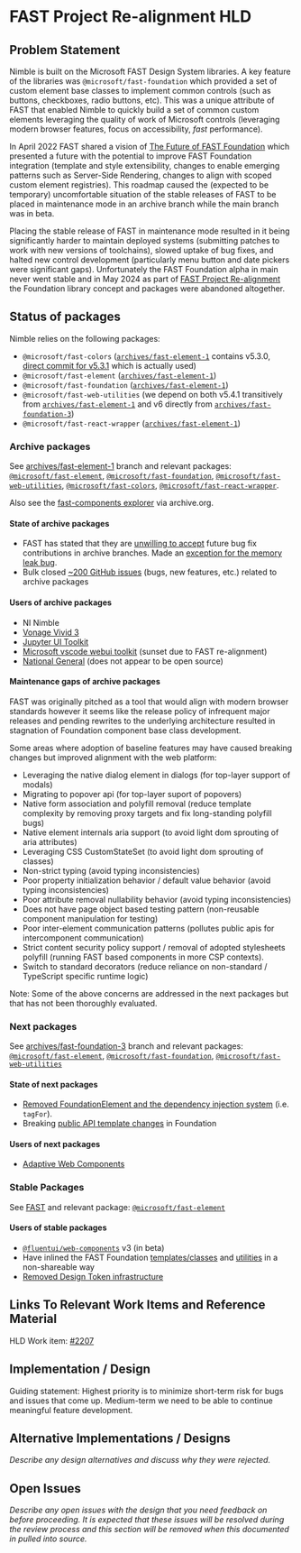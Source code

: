 # FAST Project Re-alignment HLD

## Problem Statement

Nimble is built on the Microsoft FAST Design System libraries.
A key feature of the libraries was `@microsoft/fast-foundation` which provided a set of custom element base classes to implement common controls (such as buttons, checkboxes, radio buttons, etc).
This was a unique attribute of FAST that enabled Nimble to quickly build a set of common custom elements leveraging the quality of work of Microsoft controls (leveraging modern browser features, focus on accessibility, _fast_ performance).

In April 2022 FAST shared a vision of [The Future of FAST Foundation](https://github.com/microsoft/fast/issues/5901) which presented a future with the potential to improve FAST Foundation integration (template and style extensibility, changes to enable emerging patterns such as Server-Side Rendering, changes to align with scoped custom element registries).
This roadmap caused the (expected to be temporary) uncomfortable situation of the stable releases of FAST to be placed in maintenance mode in an archive branch while the main branch was in beta.

Placing the stable release of FAST in maintenance mode resulted in it being significantly harder to maintain deployed systems (submitting patches to work with new versions of toolchains), slowed uptake of bug fixes, and halted new control development (particularly menu button and date pickers were significant gaps).
Unfortunately the FAST Foundation alpha in main never went stable and in May 2024 as part of [FAST Project Re-alignment](https://github.com/microsoft/fast/issues/6955) the Foundation library concept and packages were abandoned altogether.

## Status of packages

Nimble relies on the following packages:
- `@microsoft/fast-colors` ([`archives/fast-element-1`](https://github.com/microsoft/fast/tree/archives/fast-element-1/packages/web-components) contains v5.3.0, [direct commit for v5.3.1](https://github.com/microsoft/fast/blob/721426cbedafbdfed2b34f9a0e2d902802faa712/packages/utilities/fast-colors/package.json) which is actually used)
- `@microsoft/fast-element` ([`archives/fast-element-1`](https://github.com/microsoft/fast/tree/archives/fast-element-1/packages/web-components))
- `@microsoft/fast-foundation` ([`archives/fast-element-1`](https://github.com/microsoft/fast/tree/archives/fast-element-1/packages/web-components))
- `@microsoft/fast-web-utilities` (we depend on both v5.4.1 transitively from [`archives/fast-element-1`](https://github.com/microsoft/fast/tree/archives/fast-element-1/packages/web-components) and v6 directly from [`archives/fast-foundation-3`](https://github.com/microsoft/fast/tree/archives/fast-foundation-3/packages/utilities/fast-web-utilities))
- `@microsoft/fast-react-wrapper` ([`archives/fast-element-1`](https://github.com/microsoft/fast/tree/archives/fast-element-1/packages/web-components))

### Archive packages

See [archives/fast-element-1](https://github.com/microsoft/fast/tree/archives/fast-element-1) branch and relevant packages: [`@microsoft/fast-element`](https://github.com/microsoft/fast/tree/archives/fast-element-1/packages/web-components/fast-element), [`@microsoft/fast-foundation`](https://github.com/microsoft/fast/tree/archives/fast-element-1/packages/web-components/fast-foundation), [`@microsoft/fast-web-utilities`](https://github.com/microsoft/fast/tree/archives/fast-element-1/packages/utilities/fast-web-utilities), [`@microsoft/fast-colors`](https://github.com/microsoft/fast/tree/archives/fast-element-1/packages/utilities/fast-colors), [`@microsoft/fast-react-wrapper`](https://github.com/microsoft/fast/tree/archives/fast-element-1/packages/utilities/fast-react-wrapper).

Also see the [fast-components explorer](https://web.archive.org/web/20240126234746/https://explore.fast.design/components) via archive.org.

#### State of archive packages
- FAST has stated that they are [unwilling to accept](https://github.com/microsoft/fast/pull/6960#issuecomment-2344299634) future bug fix contributions in archive branches. Made an [exception for the memory leak bug](https://github.com/microsoft/fast/issues/7022#issuecomment-2344312698).
- Bulk closed [~200 GitHub issues](https://github.com/microsoft/fast/issues?q=is%3Aissue%20label%3Aclosed%3Aobsolete%20closed%3A%3E2024-05-01%20%20) (bugs, new features, etc.) related to archive packages

#### Users of archive packages
- NI Nimble
- [Vonage Vivid 3](https://github.com/Vonage/vivid-3/tree/vivid-v4.10.0)
- [Jupyter UI Toolkit](https://github.com/jupyterlab-contrib/jupyter-ui-toolkit/tree/v0.17.1/packages/components)
- [Microsoft vscode webui toolkit](https://github.com/microsoft/vscode-webview-ui-toolkit/issues/561) (sunset due to FAST re-alignment)
- [National General](https://components.nationalgeneral.com/ui/?path=/story/components-design-system-provider--branding) (does not appear to be open source)

#### Maintenance gaps of archive packages

FAST was originally pitched as a tool that would align with modern browser standards however it seems like the release policy of infrequent major releases and pending rewrites to the underlying architecture resulted in stagnation of Foundation component base class development.

Some areas where adoption of baseline features may have caused breaking changes but improved alignment with the web platform:

- Leveraging the native dialog element in dialogs (for top-layer support of modals)
- Migrating to popover api (for top-layer suport of popovers)
- Native form association and polyfill removal (reduce template complexity by removing proxy targets and fix long-standing polyfill bugs)
- Native element internals aria support (to avoid light dom sprouting of aria attributes)
- Leveraging CSS CustomStateSet (to avoid light dom sprouting of classes)
- Non-strict typing (avoid typing inconsistencies)
- Poor property initialization behavior / default value behavior (avoid typing inconsistencies)
- Poor attribute removal nullability behavior (avoid typing inconsistencies)
- Does not have page object based testing pattern (non-reusable component manipulation for testing)
- Poor inter-element communication patterns (pollutes public apis for intercomponent communication)
- Strict content security policy support / removal of adopted stylesheets polyfill (running FAST based components in more CSP contexts).
- Switch to standard decorators (reduce reliance on non-standard / TypeScript specific runtime logic)

Note: Some of the above concerns are addressed in the next packages but that has not been thoroughly evaluated.

### Next packages

See [archives/fast-foundation-3](https://github.com/microsoft/fast/tree/archives/fast-foundation-3) branch and relevant packages: [`@microsoft/fast-element`](https://github.com/microsoft/fast/tree/archives/fast-foundation-3/packages/web-components/fast-element), [`@microsoft/fast-foundation`](https://github.com/microsoft/fast/tree/archives/fast-foundation-3/packages/web-components/fast-foundation), [`@microsoft/fast-web-utilities`](https://github.com/microsoft/fast/tree/archives/fast-foundation-3/packages/utilities/fast-web-utilities)

#### State of next packages
- [Removed FoundationElement and the dependency injection system](https://github.com/microsoft/fast/pull/6160) (i.e. `tagFor`).
- Breaking [public API template changes](https://github.com/microsoft/fast/pull/6286) in Foundation

#### Users of next packages
- [Adaptive Web Components](https://github.com/Adaptive-Web-Community/Adaptive-Web-Components/tree/%40adaptive-web/adaptive-web-components_v0.8.1/packages/adaptive-web-components)

### Stable Packages

See [FAST](https://github.com/microsoft/fast) and relevant package: [`@microsoft/fast-element`](https://github.com/microsoft/fast/tree/master/packages/web-components/fast-element)

#### Users of stable packages
- [`@fluentui/web-components`](https://github.com/microsoft/fluentui/tree/master/packages/web-components) v3 (in beta)
- Have inlined the FAST Foundation [templates/classes](https://github.com/microsoft/fluentui/pull/30090) and [utilities](https://github.com/microsoft/fluentui/pull/31009) in a non-shareable way
- [Removed Design Token infrastructure](https://github.com/microsoft/fluentui/pull/30002)

## Links To Relevant Work Items and Reference Material

HLD Work item: [#2207](https://github.com/ni/nimble/issues/2207)

## Implementation / Design

Guiding statement: Highest priority is to minimize short-term risk for bugs and issues that come up. Medium-term we need to be able to continue meaningful feature development.

## Alternative Implementations / Designs

*Describe any design alternatives and discuss why they were rejected.*

## Open Issues

*Describe any open issues with the design that you need feedback on before proceeding.*
*It is expected that these issues will be resolved during the review process and this section will be removed when this documented in pulled into source.*
